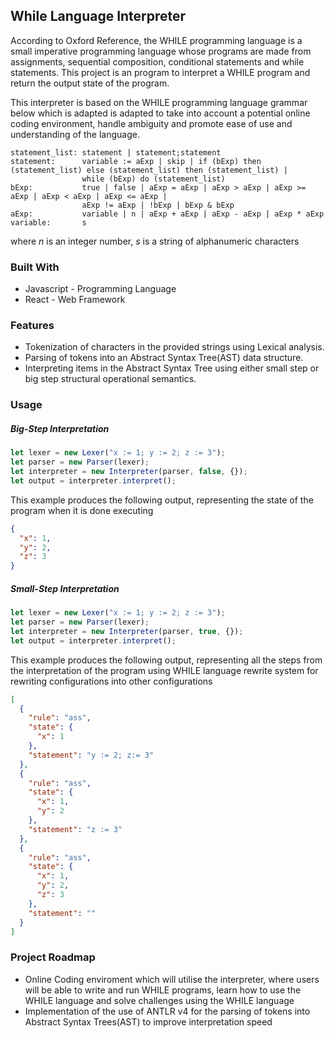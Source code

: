 ## While Language Interpreter
According to Oxford Reference, the WHILE programming language is a small imperative programming language whose programs
are made from assignments, sequential composition, conditional statements and while statements. This project is an
program to interpret a WHILE program and return the output state of the program.

This interpreter is based on the WHILE programming language grammar below which is adapted is adapted to take into account
a potential online coding environment, handle ambiguity and promote ease of use and understanding of the language.


```
statement_list: statement | statement;statement
statement:      variable := aExp | skip | if (bExp) then (statement_list) else (statement_list) then (statement_list) | 
                while (bExp) do (statement_list)
bExp:           true | false | aExp = aExp | aExp > aExp | aExp >= aExp | aExp < aExp | aExp <= aExp |
                aExp != aExp | !bExp | bExp & bExp
aExp:           variable | n | aExp + aExp | aExp - aExp | aExp * aExp
variable:       s

``` 
where _n_ is an integer number, _s_ is a string of alphanumeric characters

### Built With
- Javascript - Programming Language
- React - Web Framework

### Features
- Tokenization of characters in the provided strings using Lexical analysis.
- Parsing of tokens into an Abstract Syntax Tree(AST) data structure.
- Interpreting items in the Abstract Syntax Tree using either small step or big step structural operational semantics.

### Usage
##### Big-Step Interpretation
```javascript
let lexer = new Lexer("x := 1; y := 2; z := 3");
let parser = new Parser(lexer);
let interpreter = new Interpreter(parser, false, {});
let output = interpreter.interpret();
```
This example produces the following output, representing the state of the program when it is done executing
```json
{
  "x": 1,
  "y": 2,
  "z": 3
}
```

##### Small-Step Interpretation
```javascript
let lexer = new Lexer("x := 1; y := 2; z := 3");
let parser = new Parser(lexer);
let interpreter = new Interpreter(parser, true, {});
let output = interpreter.interpret();
```
This example produces the following output, representing all the steps from the interpretation of the program using WHILE language rewrite system for rewriting configurations into other configurations

```json
[
  {
    "rule": "ass",
    "state": {
      "x": 1
    },
    "statement": "y := 2; z:= 3"
  },
  {
    "rule": "ass",
    "state": {
      "x": 1,
      "y": 2
    },
    "statement": "z := 3"
  },
  {
    "rule": "ass",
    "state": {
      "x": 1,
      "y": 2,
      "z": 3
    },
    "statement": ""
  }
]
```


### Project Roadmap
- Online Coding enviroment which will utilise the interpreter, where users will be able to write and run WHILE programs, learn how to use the WHILE language and solve challenges using the WHILE language
- Implementation of the use of ANTLR v4 for the parsing of tokens into Abstract Syntax Trees(AST) to improve interpretation speed